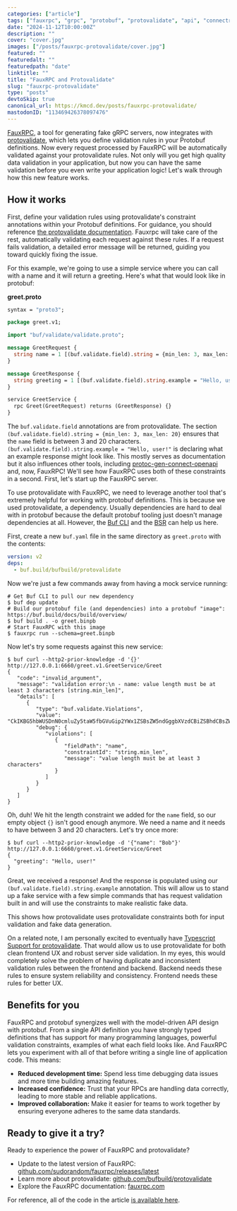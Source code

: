 ```yaml
---
categories: ["article"]
tags: ["fauxrpc", "grpc", "protobuf", "protovalidate", "api", "connectrpc", "testing"]
date: "2024-11-12T10:00:00Z"
description: ""
cover: "cover.jpg"
images: ["/posts/fauxrpc-protovalidate/cover.jpg"]
featured: ""
featuredalt: ""
featuredpath: "date"
linktitle: ""
title: "FauxRPC and Protovalidate"
slug: "fauxrpc-protovalidate"
type: "posts"
devtoSkip: true
canonical_url: https://kmcd.dev/posts/fauxrpc-protovalidate/
mastodonID: "113469426378097476"
---
```


[FauxRPC](https://fauxrpc.com/), a tool for generating fake gRPC servers, now integrates with [protovalidate](https://github.com/bufbuild/protovalidate), which lets you define validation rules in your Protobuf definitions. Now every request processed by FauxRPC will be automatically validated against your protovalidate rules. Not only will you get high quality data validation in your application, but now you can have the same validation before you even write your application logic! Let's walk through how this new feature works.

## How it works

First, define your validation rules using protovalidate's constraint annotations within your Protobuf definitions. For guidance, you should reference [the protovalidate documentation](https://github.com/bufbuild/protovalidate/blob/main/docs/README.md). Fauxrpc will take care of the rest, automatically validating each request against these rules. If a request fails validation, a detailed error message will be returned, guiding you toward quickly fixing the issue.

For this example, we're going to use a simple service where you can call with a name and it will return a greeting. Here's what that would look like in protobuf:

**greet.proto**
```protobuf
syntax = "proto3";

package greet.v1;

import "buf/validate/validate.proto";

message GreetRequest {
  string name = 1 [(buf.validate.field).string = {min_len: 3, max_len: 20}];
}

message GreetResponse {
  string greeting = 1 [(buf.validate.field).string.example = "Hello, user!"];
}

service GreetService {
  rpc Greet(GreetRequest) returns (GreetResponse) {}
}
```

The `buf.validate.field` annotations are from protovalidate. The section `(buf.validate.field).string = {min_len: 3, max_len: 20}` ensures that the `name` field is between 3 and 20 characters. `(buf.validate.field).string.example = "Hello, user!"` is declaring what an example response might look like. This mostly serves as documentation but it also influences other tools, including [protoc-gen-connect-openapi](https://github.com/sudorandom/protoc-gen-connect-openapi) and, now, FauxRPC! We'll see how FauxRPC uses both of these constraints in a second. First, let's start up the FauxRPC server.

To use protovalidate with FauxRPC, we need to leverage another tool that's extremely helpful for working with protobuf definitions. This is because we used protovalidate, a dependency. Usually dependencies are hard to deal with in protobuf because the default protobuf tooling just doesn't manage dependencies at all. However, the [Buf CLI](https://buf.build/product/cli) and the [BSR](https://buf.build/product/bsr) can help us here.

First, create a new `buf.yaml` file in the same directory as `greet.proto` with the contents:

```yaml
version: v2
deps:
  - buf.build/bufbuild/protovalidate
```

Now we're just a few commands away from having a mock service running:

```shell
# Get Buf CLI to pull our new dependency
$ buf dep update
# Build our protobuf file (and dependencies) into a protobuf "image": https://buf.build/docs/build/overview/
$ buf build . -o greet.binpb
# Start FauxRPC with this image
$ fauxrpc run --schema=greet.binpb
```

Now let's try some requests against this new service:
```shell
$ buf curl --http2-prior-knowledge -d '{}' http://127.0.0.1:6660/greet.v1.GreetService/Greet
{
   "code": "invalid_argument",
   "message": "validation error:\n - name: value length must be at least 3 characters [string.min_len]",
   "details": [
      {
         "type": "buf.validate.Violations",
         "value": "CkIKBG5hbWUSDnN0cmluZy5taW5fbGVuGip2YWx1ZSBsZW5ndGggbXVzdCBiZSBhdCBsZWFzdCAzIGNoYXJhY3RlcnM",
         "debug": {
            "violations": [
               {
                  "fieldPath": "name",
                  "constraintId": "string.min_len",
                  "message": "value length must be at least 3 characters"
               }
            ]
         }
      }
   ]
}
```

Oh, duh! We hit the length constraint we added for the `name` field, so our empty object `{}` isn't good enough anymore. We need a name and it needs to have between 3 and 20 characters. Let's try once more:

```shell
$ buf curl --http2-prior-knowledge -d '{"name": "Bob"}' http://127.0.0.1:6660/greet.v1.GreetService/Greet
{
  "greeting": "Hello, user!"
}
```
Great, we received a response! And the response is populated using our `(buf.validate.field).string.example` annotation. This will allow us to stand up a fake service with a few simple commands that has request validation built in and will use the constraints to make realistic fake data.

This shows how protovalidate uses protovalidate constraints both for input validation and fake data generation.

On a related note, I am personally excited to eventually have [Typescript Support for protovalidate](https://github.com/bufbuild/protovalidate/issues/67). That would allow us to use protovalidate for both clean frontend UX and robust server side validation. In my eyes, this would completely solve the problem of having duplicate and inconsistent validation rules between the frontend and backend. Backend needs these rules to ensure system reliability and consistency. Frontend needs these rules for better UX.

## Benefits for you

FauxRPC and protobuf synergizes well with the model-driven API design with protobuf. From a single API definition you have strongly typed definitions that has support for many programming languages, powerful validation constraints, examples of what each field looks like. And FauxRPC lets you experiment with all of that before writing a single line of application code. This means:

* **Reduced development time:** Spend less time debugging data issues and more time building amazing features.
* **Increased confidence:** Trust that your RPCs are handling data correctly, leading to more stable and reliable applications.
* **Improved collaboration:** Make it easier for teams to work together by ensuring everyone adheres to the same data standards.

## Ready to give it a try?

Ready to experience the power of FauxRPC and protovalidate?

- Update to the latest version of FauxRPC: [github.com/sudorandom/fauxrpc/releases/latest](https://github.com/sudorandom/fauxrpc/releases/latest)
- Learn more about protovalidate: [github.com/bufbuild/protovalidate](https://github.com/bufbuild/protovalidate)
- Explore the FauxRPC documentation: [fauxrpc.com](https://fauxrpc.com/)

For reference, all of the code in the article [is available here](https://github.com/sudorandom/kmcd.dev/tree/main/content/posts/2024/fauxrpc-protovalidate/proto).

